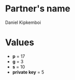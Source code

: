 # Partner's name
Daniel Kipkemboi

# Values
- **p** = 17  
- **g** = 3  
- **s** = 10  
- **private key** = 5  
